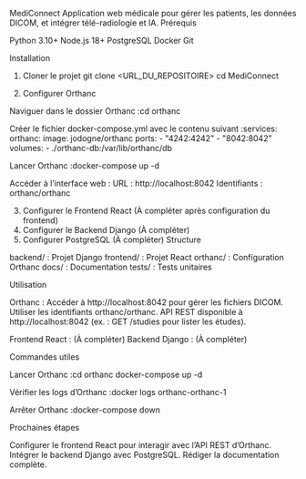 MediConnect
Application web médicale pour gérer les patients, les données DICOM, et intégrer télé-radiologie et IA.
Prérequis

Python 3.10+
Node.js 18+
PostgreSQL
Docker
Git

Installation
1. Cloner le projet
git clone <URL_DU_REPOSITOIRE>
cd MediConnect

2. Configurer Orthanc

Naviguer dans le dossier Orthanc :cd orthanc


Créer le fichier docker-compose.yml avec le contenu suivant :services:
  orthanc:
    image: jodogne/orthanc
    ports:
      - "4242:4242"
      - "8042:8042"
    volumes:
      - ./orthanc-db:/var/lib/orthanc/db


Lancer Orthanc :docker-compose up -d


Accéder à l’interface web :
URL : http://localhost:8042
Identifiants : orthanc/orthanc



3. Configurer le Frontend React
(À compléter après configuration du frontend)
4. Configurer le Backend Django
(À compléter)
5. Configurer PostgreSQL
(À compléter)
Structure

backend/ : Projet Django
frontend/ : Projet React
orthanc/ : Configuration Orthanc
docs/ : Documentation
tests/ : Tests unitaires

Utilisation

Orthanc :
Accéder à http://localhost:8042 pour gérer les fichiers DICOM.
Utiliser les identifiants orthanc/orthanc.
API REST disponible à http://localhost:8042 (ex. : GET /studies pour lister les études).


Frontend React : (À compléter)
Backend Django : (À compléter)

Commandes utiles

Lancer Orthanc :cd orthanc
docker-compose up -d


Vérifier les logs d’Orthanc :docker logs orthanc-orthanc-1


Arrêter Orthanc :docker-compose down



Prochaines étapes

Configurer le frontend React pour interagir avec l’API REST d’Orthanc.
Intégrer le backend Django avec PostgreSQL.
Rédiger la documentation complète.

